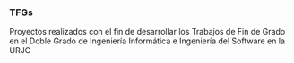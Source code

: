 ### TFGs

Proyectos realizados con el fin de desarrollar los Trabajos de Fin de Grado en el Doble Grado de Ingeniería Informática e Ingeniería del Software en la URJC
